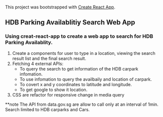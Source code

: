 This project was bootstrapped with [Create React App](https://github.com/facebook/create-react-app).

## HDB Parking Availablitiy Search Web App
### Using creat-react-app to create a web app to search for HDB Parking Availablity.

<ol>
	<li>Create a components for user to type in a location, viewing the search result list and the final search result.</li>
	<li>Fetching 4 external APIs:
		<ul>
			<li>To query the search to get information of the HDB carpark infomation.</li>
			<li>To use infomation to query the availbaily and location of carpark.</li>
			<li>To covert x and y coordinates to latitude and longitude.</li>
			<li>To get google to show it location.</li>
		</ul>
	</li>
<li>CSS are refactor for responsive change in media query</li>
</ol>

**note The API from data.gov.sg are allow to call only at an interval of 1min. Search limited to HDB carparks and Cars.
